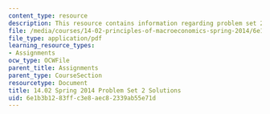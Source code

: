 ```yaml
---
content_type: resource
description: This resource contains information regarding problem set 2 solution.
file: /media/courses/14-02-principles-of-macroeconomics-spring-2014/6e1b3b1283ffc3e8aec82339ab55e71d_MIT14_02S14_pset2_sols.pdf
file_type: application/pdf
learning_resource_types:
- Assignments
ocw_type: OCWFile
parent_title: Assignments
parent_type: CourseSection
resourcetype: Document
title: 14.02 Spring 2014 Problem Set 2 Solutions
uid: 6e1b3b12-83ff-c3e8-aec8-2339ab55e71d
---
```

